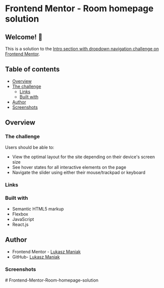 # Frontend Mentor - Room homepage solution

## Welcome! 👋

This is a solution to the [Intro section with dropdown navigation challenge on Frontend Mentor](https://www.frontendmentor.io/challenges/room-homepage-BtdBY_ENq).

## Table of contents

- [Overview](#overview)
- [The challenge](#the-challenge)
  - [Links](#links)
  - [Built with](#built-with)
- [Author](#author)
- [Screenshots](#screenshot)

## Overview

### The challenge

Users should be able to:

- View the optimal layout for the site depending on their device's screen size
- See hover states for all interactive elements on the page
- Navigate the slider using either their mouse/trackpad or keyboard

### Links

<!-- - Solution URL: [GitHub](https://github.com/LukaszManiak/Frontend-Mentor-easybank-landing-page-master)
- Live Site URL: [Netlify](https://easy-bank-lukas.netlify.app/) -->

### Built with

- Semantic HTML5 markup
- Flexbox
- JavaScript
- React.js

## Author

- Frontend Mentor - [Lukasz Maniak](https://www.frontendmentor.io/profile/Mejniak)
- GitHub- [Lukasz Maniak](https://github.com/Mejniak)

### Screenshots

<!--
![Screenshot 1](/screenshots/screen3.jpeg?raw=true "Screenshot 1 (desktop)")
![Screenshot 2](/screenshots/screen1.jpeg?raw=true "Screenshot 2 (mobile)")
![Screenshot 4](/screenshots/screen2.jpeg?raw=true "Screenshot 4") -->
#   F r o n t e n d - M e n t o r - R o o m - h o m e p a g e - s o l u t i o n  
 